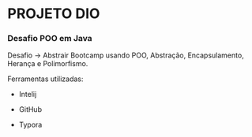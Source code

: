 # PROJETO DIO

### Desafio POO em Java


Desafio -> Abstrair Bootcamp usando POO, Abstração, Encapsulamento, Herança e Polimorfismo.




Ferramentas utilizadas:

- Intelij

- GitHub

- Typora

  
